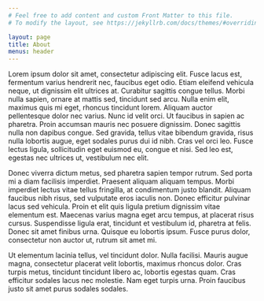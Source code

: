 ```yaml
---
# Feel free to add content and custom Front Matter to this file.
# To modify the layout, see https://jekyllrb.com/docs/themes/#overriding-theme-defaults

layout: page
title: About
menus: header
---
```


Lorem ipsum dolor sit amet, consectetur adipiscing elit. Fusce lacus est, fermentum varius hendrerit nec, faucibus eget odio. Etiam eleifend vehicula neque, ut dignissim elit ultrices at. Curabitur sagittis congue tellus. Morbi nulla sapien, ornare at mattis sed, tincidunt sed arcu. Nulla enim elit, maximus quis mi eget, rhoncus tincidunt lorem. Aliquam auctor pellentesque dolor nec varius. Nunc id velit orci. Ut faucibus in sapien ac pharetra. Proin accumsan mauris nec posuere dignissim. Donec sagittis nulla non dapibus congue. Sed gravida, tellus vitae bibendum gravida, risus nulla lobortis augue, eget sodales purus dui id nibh. Cras vel orci leo. Fusce lectus ligula, sollicitudin eget euismod eu, congue et nisi. Sed leo est, egestas nec ultrices ut, vestibulum nec elit.

Donec viverra dictum metus, sed pharetra sapien tempor rutrum. Sed porta mi a diam facilisis imperdiet. Praesent aliquam aliquam tempus. Morbi imperdiet lectus vitae tellus fringilla, at condimentum justo blandit. Aliquam faucibus nibh risus, sed vulputate eros iaculis non. Donec efficitur pulvinar lacus sed vehicula. Proin et elit quis ligula pretium dignissim vitae elementum est. Maecenas varius magna eget arcu tempus, at placerat risus cursus. Suspendisse ligula erat, tincidunt et vestibulum id, pharetra at felis. Donec sit amet finibus urna. Quisque eu lobortis ipsum. Fusce purus dolor, consectetur non auctor ut, rutrum sit amet mi.

Ut elementum lacinia tellus, vel tincidunt dolor. Nulla facilisi. Mauris augue magna, consectetur placerat velit lobortis, maximus rhoncus dolor. Cras turpis metus, tincidunt tincidunt libero ac, lobortis egestas quam. Cras efficitur sodales lacus nec molestie. Nam eget turpis urna. Proin faucibus justo sit amet purus sodales sodales.
